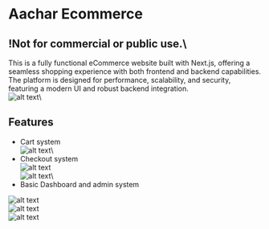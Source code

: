 
# Aachar Ecommerce
## !Not for commercial or public use.\
This is a fully functional eCommerce website built with Next.js, offering a seamless shopping experience with both frontend and backend capabilities. The platform is designed for performance, scalability, and security, featuring a modern UI and robust backend integration.\
![alt text](https://github.com/FuNk-y0u/aachar_ecommerce/blob/main/readme_vendor/home.png?raw=true)\
## Features
* Cart system\
![alt text](https://github.com/FuNk-y0u/aachar_ecommerce/blob/main/readme_vendor/cart.png?raw=true)\
* Checkout system\
![alt text](https://github.com/FuNk-y0u/aachar_ecommerce/blob/main/readme_vendor/checkout.png?raw=true)\
![alt text](https://github.com/FuNk-y0u/aachar_ecommerce/blob/main/readme_vendor/order_placed.png?raw=true)\
* Basic Dashboard and admin system

![alt text](https://github.com/FuNk-y0u/aachar_ecommerce/blob/main/readme_vendor/admin.png?raw=true)\
![alt text](https://github.com/FuNk-y0u/aachar_ecommerce/blob/main/readme_vendor/admin_dashabord.png?raw=true)\
![alt text](https://github.com/FuNk-y0u/aachar_ecommerce/blob/main/readme_vendor/admin_dashboard2.png?raw=true)
